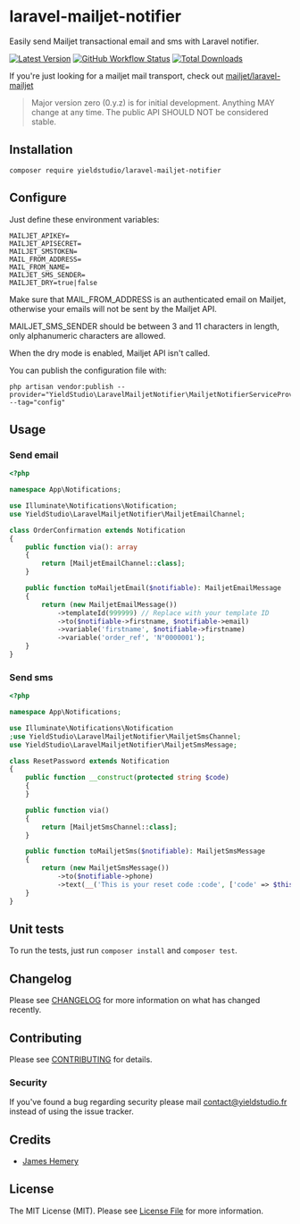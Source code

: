 # laravel-mailjet-notifier

Easily send Mailjet transactional email and sms with Laravel notifier.

[![Latest Version](https://img.shields.io/github/release/yieldstudio/laravel-mailjet-notifier?style=flat-square)](https://github.com/yieldstudio/laravel-mailjet-notifier/releases)
[![GitHub Workflow Status](https://img.shields.io/github/workflow/status/yieldstudio/laravel-mailjet-notifier/tests?style=flat-square)](https://github.com/yieldstudio/laravel-mailjet-notifier/actions/workflows/tests.yml)
[![Total Downloads](https://img.shields.io/packagist/dt/yieldstudio/laravel-mailjet-notifier?style=flat-square)](https://packagist.org/packages/yieldstudio/laravel-mailjet-notifier)

If you're just looking for a mailjet mail transport, check out [mailjet/laravel-mailjet](https://github.com/mailjet/laravel-mailjet)

> Major version zero (0.y.z) is for initial development. Anything MAY change at any time. The public API SHOULD NOT be considered stable.

## Installation

	composer require yieldstudio/laravel-mailjet-notifier

## Configure

Just define these environment variables:

```dotenv
MAILJET_APIKEY=
MAILJET_APISECRET=
MAILJET_SMSTOKEN=
MAIL_FROM_ADDRESS=
MAIL_FROM_NAME=
MAILJET_SMS_SENDER=
MAILJET_DRY=true|false
```

Make sure that MAIL_FROM_ADDRESS is an authenticated email on Mailjet, otherwise your emails will not be sent by the Mailjet API.

MAILJET_SMS_SENDER should be between 3 and 11 characters in length, only alphanumeric characters are allowed.

When the dry mode is enabled, Mailjet API isn't called.

You can publish the configuration file with:

```shell
php artisan vendor:publish --provider="YieldStudio\LaravelMailjetNotifier\MailjetNotifierServiceProvider" --tag="config"
```

## Usage

### Send email

```php
<?php

namespace App\Notifications;

use Illuminate\Notifications\Notification;
use YieldStudio\LaravelMailjetNotifier\MailjetEmailChannel;

class OrderConfirmation extends Notification
{
    public function via(): array
    {
        return [MailjetEmailChannel::class];
    }

    public function toMailjetEmail($notifiable): MailjetEmailMessage
    {
        return (new MailjetEmailMessage())
            ->templateId(999999) // Replace with your template ID
            ->to($notifiable->firstname, $notifiable->email)
            ->variable('firstname', $notifiable->firstname)
            ->variable('order_ref', 'N°0000001');
    }
}
```

### Send sms

```php
<?php

namespace App\Notifications;

use Illuminate\Notifications\Notification
;use YieldStudio\LaravelMailjetNotifier\MailjetSmsChannel;
use YieldStudio\LaravelMailjetNotifier\MailjetSmsMessage;

class ResetPassword extends Notification
{
    public function __construct(protected string $code)
    {
    }

    public function via()
    {
        return [MailjetSmsChannel::class];
    }

    public function toMailjetSms($notifiable): MailjetSmsMessage
    {
        return (new MailjetSmsMessage())
            ->to($notifiable->phone)
            ->text(__('This is your reset code :code', ['code' => $this->code]));
    }
}
```

## Unit tests

To run the tests, just run `composer install` and `composer test`.

## Changelog

Please see [CHANGELOG](CHANGELOG.md) for more information on what has changed recently.

## Contributing

Please see [CONTRIBUTING](CONTRIBUTING.md) for details.

### Security

If you've found a bug regarding security please mail [contact@yieldstudio.fr](mailto:contact@yieldstudio.fr) instead of using the issue tracker.

## Credits

- [James Hemery](https://github.com/jameshemery)

## License

The MIT License (MIT). Please see [License File](LICENSE.md) for more information.

